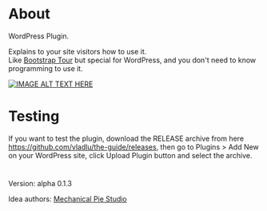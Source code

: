 # About
WordPress Plugin.

Explains to your site visitors how to use it.   
Like [Bootstrap Tour](https://bootstraptour.com/) but special for WordPress, and you don't need to know programming to use it.

[![IMAGE ALT TEXT HERE](https://img.youtube.com/vi/lf-gFjWmY9M/0.jpg)](https://www.youtube.com/watch?v=lf-gFjWmY9M)

# Testing  
  
If you want to test the plugin, download the RELEASE archive from here https://github.com/vladlu/the-guide/releases, then go to Plugins > Add New on your WordPress site, click Upload Plugin button and select the archive.

#

Version: alpha 0.1.3

Idea authors: [Mechanical Pie Studio](https://mechanical-pie.com/)